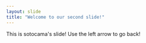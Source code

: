 ```yaml
---
layout: slide
title: "Welcome to our second slide!"
---
```

This is sotocama's slide!
Use the left arrow to go back!
